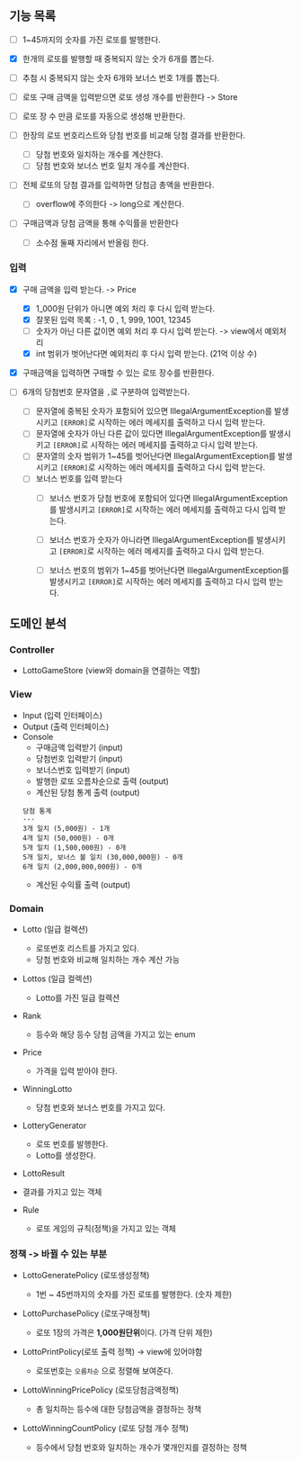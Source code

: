 
## 기능 목록
- [ ] 1~45까지의 숫자를 가진 로또를 발행한다.
- [x] 한개의 로또를 발행할 때 중복되지 않는 숫가 6개를 뽑는다.
- [ ] 추첨 시 중복되지 않는 숫자 6개와 보너스 번호 1개를 뽑는다.

- [ ] 로또 구매 금액을 입력받으면 로또 생성 개수를 반환한다 -> Store
- [ ] 로또 장 수 만큼 로또를 자동으로 생성해 반환한다.

- [ ] 한장의 로또 번호리스트와 당첨 번호를 비교해 당첨 결과를 반환한다.
  - [ ] 당첨 번호와 일치하는 개수를 계산한다.
  - [ ] 당첨 번호와 보너스 번호 일치 개수를 계산한다.

- [ ] 전체 로또의 당첨 결과를 입력하면 당첨금 총액을 반환한다.
  - [ ] overflow에 주의한다 -> long으로 계산한다.
- [ ] 구매금액과 당첨 금액을 통해 수익률을 반환한다
  - [ ] 소수점 둘째 자리에서 반올림 한다.

### 입력
- [x] 구매 금액을 입력 받는다. -> Price
  - [x]  1_000원 단위가 아니면 예외 처리 후 다시 입력 받는다.
    - [x] 잘못된 입력 목록 : -1, 0 , 1, 999, 1001, 12345
  - [ ] 숫자가 아닌 다른 값이면 예외 처리 후 다시 입력 받는다. -> view에서 예외처리
  - [x] int 범위가 벗어난다면 예외처리 후 다시 입력 받는다. (21억 이상 수)
- [x] 구매금액을 입력하면 구매할 수 있는 로또 장수를 반환한다.

- [ ] 6개의 당첨번호 문자열을 `,`로 구분하여 입력받는다.
  - [ ] 문자열에 중복된 숫자가 포함되어 있으면 IllegalArgumentException를 발생시키고 `[ERROR]`로 시작하는 에러 메세지를 출력하고 다시 입력 받는다.
  - [ ] 문자열에 숫자가 아닌 다른 값이 있다면 IllegalArgumentException를 발생시키고 `[ERROR]`로 시작하는 에러 메세지를 출력하고 다시 입력 받는다.
  - [ ] 문자열의 숫자 범위가 1~45를 벗어난다면 IllegalArgumentException를 발생시키고 `[ERROR]`로 시작하는 에러 메세지를 출력하고 다시 입력 받는다.
  - [ ] 보너스 번호를 입력 받는다
    - [ ] 보너스 번호가 당첨 번호에 포함되어 있다면 IllegalArgumentException를 발생시키고 `[ERROR]`로 시작하는 에러 메세지를 출력하고 다시 입력 받는다.
    - [ ] 보너스 번호가 숫자가 아니라면 IllegalArgumentException를 발생시키고 `[ERROR]`로 시작하는 에러 메세지를 출력하고 다시 입력 받는다.
    - [ ] 보너스 번호의 범위가 1~45를 벗어난다면 IllegalArgumentException를 발생시키고 `[ERROR]`로 시작하는 에러 메세지를 출력하고 다시 입력 받는다.


## 도메인 분석

### Controller
- LottoGameStore (view와 domain을 연결하는 역할)


### View
- Input (입력 인터페이스)
- Output (출력 인터페이스)
- Console
  - 구매금액 입력받기 (input)
  - 당첨번호 입력받기 (input)
  - 보너스번호 입력받기 (input)
  - 발행한 로또 오름차순으로 출력 (output)
  - 계산된 당첨 통계 출력 (output)
  ```text
  당첨 통계
  ---
  3개 일치 (5,000원) - 1개
  4개 일치 (50,000원) - 0개
  5개 일치 (1,500,000원) - 0개
  5개 일치, 보너스 볼 일치 (30,000,000원) - 0개
  6개 일치 (2,000,000,000원) - 0개
  ```
  - 계산된 수익률 출력 (output)


### Domain
- Lotto (일급 컬렉션)
  - 로또번호 리스트를 가지고 있다.
  - 당첨 번호와 비교해 일치하는 개수 계산 가능

- Lottos (일급 컬렉션)
  - Lotto를 가진 일급 컬렉션

- Rank
  - 등수와 해당 등수 당첨 금액을 가지고 있는 enum

- Price
  - 가격을 입력 받아야 한다.

- WinningLotto
  - 당첨 번호와 보너스 번호를 가지고 있다.

- LotteryGenerator
  - 로또 번호를 발행한다.
  - Lotto를 생성한다.

- LottoResult
- 결과를 가지고 있는 객체

- Rule
  - 로또 게임의 규칙(정책)을 가지고 있는 객체


### 정책 -> 바뀔 수 있는 부분
- LottoGeneratePolicy (로또생성정책)
  - 1번 ~ 45번까지의 숫자를 가진 로또를 발행한다. (숫자 제한)

- LottoPurchasePolicy (로또구매정책)
  - 로또 1장의 가격은 **1,000원단위**이다. (가격 단위 제한)

- LottoPrintPolicy(로또 출력 정책) -> view에 있어야함
  - 로또번호는 `오름차순` 으로 정렬해 보여준다.

- LottoWinningPricePolicy (로또당첨금액정책)
  - 총 일치하는 등수에 대한 당첨금액을 결정하는 정책

- LottoWinningCountPolicy (로또 당첨 개수 정책)
  - 등수에서 당첨 번호와 일치하는 개수가 몇개인지를 결정하는 정책
